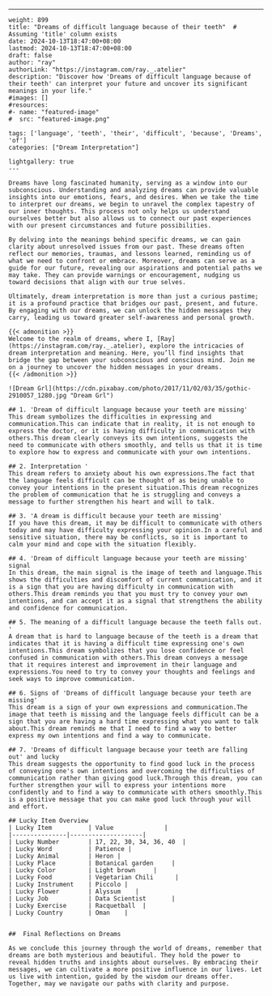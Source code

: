 ---
    weight: 899
    title: "Dreams of difficult language because of their teeth"  # Assuming 'title' column exists
    date: 2024-10-13T18:47:00+08:00
    lastmod: 2024-10-13T18:47:00+08:00
    draft: false
    author: "ray"
    authorLink: "https://instagram.com/ray._.atelier"
    description: "Discover how 'Dreams of difficult language because of their teeth' can interpret your future and uncover its significant meanings in your life."
    #images: []
    #resources:
    #- name: "featured-image"
    #  src: "featured-image.png"
    
    tags: ['language', 'teeth', 'their', 'difficult', 'because', 'Dreams', 'of']
    categories: ["Dream Interpretation"]
    
    lightgallery: true
    ---
    
    Dreams have long fascinated humanity, serving as a window into our subconscious. Understanding and analyzing dreams can provide valuable insights into our emotions, fears, and desires. When we take the time to interpret our dreams, we begin to unravel the complex tapestry of our inner thoughts. This process not only helps us understand ourselves better but also allows us to connect our past experiences with our present circumstances and future possibilities.
    
    By delving into the meanings behind specific dreams, we can gain clarity about unresolved issues from our past. These dreams often reflect our memories, traumas, and lessons learned, reminding us of what we need to confront or embrace. Moreover, dreams can serve as a guide for our future, revealing our aspirations and potential paths we may take. They can provide warnings or encouragement, nudging us toward decisions that align with our true selves.
    
    Ultimately, dream interpretation is more than just a curious pastime; it is a profound practice that bridges our past, present, and future. By engaging with our dreams, we can unlock the hidden messages they carry, leading us toward greater self-awareness and personal growth.
    
    {{< admonition >}}
    Welcome to the realm of dreams, where I, [Ray](https://instagram.com/ray._.atelier), explore the intricacies of dream interpretation and meaning. Here, you’ll find insights that bridge the gap between your subconscious and conscious mind. Join me on a journey to uncover the hidden messages in your dreams.
    {{< /admonition >}}
    
    ![Dream Grl](https://cdn.pixabay.com/photo/2017/11/02/03/35/gothic-2910057_1280.jpg "Dream Grl")
    
    ## 1. 'Dream of difficult language because your teeth are missing'
    This dream symbolizes the difficulties in expressing and communication.This can indicate that in reality, it is not enough to express the doctor, or it is having difficulty in communication with others.This dream clearly conveys its own intentions, suggests the need to communicate with others smoothly, and tells us that it is time to explore how to express and communicate with your own intentions.
    
    ## 2. Interpretation '
    This dream refers to anxiety about his own expressions.The fact that the language feels difficult can be thought of as being unable to convey your intentions in the present situation.This dream recognizes the problem of communication that he is struggling and conveys a message to further strengthen his heart and will to talk.
    
    ## 3. 'A dream is difficult because your teeth are missing'
    If you have this dream, it may be difficult to communicate with others today and may have difficulty expressing your opinion.In a careful and sensitive situation, there may be conflicts, so it is important to calm your mind and cope with the situation flexibly.
    
    ## 4. 'Dream of difficult language because your teeth are missing' signal
    In this dream, the main signal is the image of teeth and language.This shows the difficulties and discomfort of current communication, and it is a sign that you are having difficulty in communication with others.This dream reminds you that you must try to convey your own intentions, and can accept it as a signal that strengthens the ability and confidence for communication.
    
    ## 5. The meaning of a difficult language because the teeth falls out. '
    A dream that is hard to language because of the teeth is a dream that indicates that it is having a difficult time expressing one's own intentions.This dream symbolizes that you lose confidence or feel confused in communication with others.This dream conveys a message that it requires interest and improvement in their language and expressions.You need to try to convey your thoughts and feelings and seek ways to improve communication.
    
    ## 6. Signs of 'Dreams of difficult language because your teeth are missing'
    This dream is a sign of your own expressions and communication.The image that teeth is missing and the language feels difficult can be a sign that you are having a hard time expressing what you want to talk about.This dream reminds me that I need to find a way to better express my own intentions and find a way to communicate.
    
    ## 7. 'Dreams of difficult language because your teeth are falling out' and lucky
    This dream suggests the opportunity to find good luck in the process of conveying one's own intentions and overcoming the difficulties of communication rather than giving good luck.Through this dream, you can further strengthen your will to express your intentions more confidently and to find a way to communicate with others smoothly.This is a positive message that you can make good luck through your will and effort.
    
    ## Lucky Item Overview
    | Lucky Item          | Value              |
    |---------------|--------------------|
    | Lucky Number        | 17, 22, 30, 34, 36, 40  |
    | Lucky Word          | Patience |
    | Lucky Animal        | Heron |
    | Lucky Place         | Botanical garden     |
    | Lucky Color         | Light brown     |
    | Lucky Food          | Vegetarian Chili      |
    | Lucky Instrument    | Piccolo |
    | Lucky Flower        | Alyssum    |
    | Lucky Job           | Data Scientist       |
    | Lucky Exercise      | Racquetball  |
    | Lucky Country       | Oman    |
    
    
    ##  Final Reflections on Dreams
    
    As we conclude this journey through the world of dreams, remember that dreams are both mysterious and beautiful. They hold the power to reveal hidden truths and insights about ourselves. By embracing their messages, we can cultivate a more positive influence in our lives. Let us live with intention, guided by the wisdom our dreams offer. Together, may we navigate our paths with clarity and purpose.
    